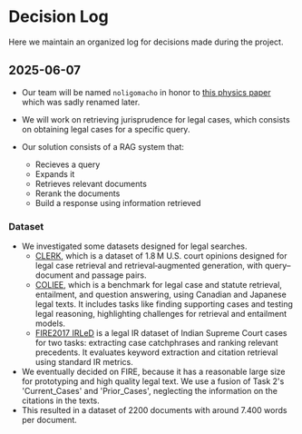 # Decision Log

Here we maintain an organized log for decisions made during the project.

## 2025-06-07

- Our team will be named `noligomacho` in honor to [this physics paper](https://web3.arxiv.org/abs/1712.02240v1)
which was sadly renamed later.

- We will work on retrieving jurisprudence for legal cases, which consists on
obtaining legal cases for a specific query.

- Our solution consists of a RAG system that:
  - Recieves a query
  - Expands it
  - Retrieves relevant documents
  - Rerank the documents
  - Build a response using information retrieved

### Dataset
- We investigated some datasets designed for legal searches.
  - [CLERK](https://github.com/abehou/CLERC), which is a dataset of 1.8 M U.S. court opinions designed for legal case retrieval and retrieval‑augmented generation, with query–document and passage pairs.
  - [COLIEE](https://coliee.org/resources), which is a benchmark for legal case and statute retrieval, entailment, and question answering, using Canadian and Japanese legal texts. It includes tasks like finding supporting cases and testing legal reasoning, highlighting challenges for retrieval and entailment models.
  - [FIRE2017 IRLeD](https://sites.google.com/view/fire2017irled/track-description) is a legal IR dataset of Indian Supreme Court cases for two tasks: extracting case catchphrases and ranking relevant precedents. It evaluates keyword extraction and citation retrieval using standard IR metrics.
- We eventually decided on FIRE, because it has a reasonable large size for prototyping and high quality legal text. We use a fusion of Task 2's 'Current_Cases' and 'Prior_Cases', neglecting the information on the citations in the texts.
- This resulted in a dataset of 2200 documents with around 7.400 words per document.
